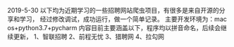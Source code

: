 2019-5-30
以下均为近期学习的一些招聘网站爬虫项目，有很多是来自开源的分享和学习，
经过修改调试，成功运行，做一个简单记录。
主要开发环境为：mac os+python3.7+pycharm
内容目前主要涵盖以下，程序均以拼音命名，后续会继续更新，
1、智联招聘
2、前程无忧
3、猎聘网
4、拉勾网